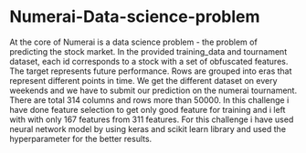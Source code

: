 # Numerai-Data-science-problem
At the core of Numerai is a data science problem - the problem of predicting the stock market.
In the provided training_data and tournament dataset, each id corresponds to a stock with a set of obfuscated features. The target represents future performance. Rows are grouped into eras that represent different points in time. 
We get the different dataset on every weekends and we have to submit our prediction on the numerai tournament. There are total 314 columns and rows more than 50000. In this challenge i have done feature selection to get only good feature for training and i left with with only 167 features from 311 features. For this challenge i have used neural network model by using keras and scikit learn library and used the hyperparameter for the better results.

